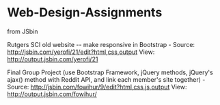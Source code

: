 # Web-Design-Assignments
from JSbin


Rutgers SCI old website -- make responsive in Bootstrap -
Source: http://jsbin.com/yerofi/21/edit?html,css,output
View: http://output.jsbin.com/yerofi/21

Final Group Project (use Bootstrap Framework, jQuery methods, 
jQuery's ajax() method with Reddit API, and link each member's 
site together) -
Source: http://jsbin.com/fowihur/9/edit?html,css,js,output
View: http://output.jsbin.com/fowihur/

